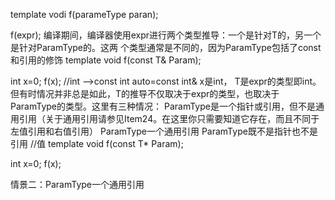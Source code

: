 
template<typename T>
vodi  f(parameType paran);

f(expr);
编译期间，编译器使⽤expr进⾏两个类型推导：⼀个是针对T的，另⼀个是针对ParamType的。这两
个类型通常是不同的，因为ParamType包括了const和引⽤的修饰
template<typename T>
void f(const T& Param);

int x=0;
f(x);
//int -->const int  auto=const int&
x是int，
T是expr的类型即int。但有时情况并⾮总是如此，T的推导不仅取决于expr的类型，也取决于
ParamType的类型。这⾥有三种情况：
ParamType是⼀个指针或引⽤，但不是通⽤引⽤（关于通⽤引⽤请参⻅Item24。在这⾥你只需要知道它存在，而且不同于左值引⽤和右值引⽤）
ParamType⼀个通⽤引⽤ 
ParamType既不是指针也不是引⽤ //值
template<typename T>
void f(const T* Param);

int x=0;
f(x);
 


情景⼆：ParamType⼀个通⽤引⽤



